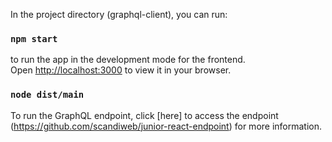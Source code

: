 In the project directory (graphql-client), you can run:

### `npm start`

to run the app in the development mode for the frontend.\
Open [http://localhost:3000](http://localhost:3000) to view it in your browser.

### `node dist/main`

To run the GraphQL endpoint, click [here] to access the endpoint (https://github.com/scandiweb/junior-react-endpoint) for more information.
